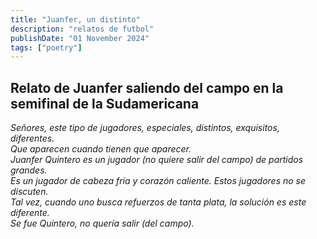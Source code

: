 ```yaml
---
title: "Juanfer, un distinto"
description: "relatos de futbol"
publishDate: "01 November 2024"
tags: ["poetry"]
---
```


## Relato de Juanfer saliendo del campo en la semifinal de la Sudamericana

_Señores, este tipo de jugadores, especiales, distintos, exquisitos, diferentes.<br>
Que aparecen cuando tienen que aparecer.<br>
Juanfer Quintero es un jugador (no quiere salir del campo) de partidos grandes.<br>
Es un jugador de cabeza fría y corazón caliente.
Estos jugadores no se discuten. <br>
Tal vez, cuando uno busca refuerzos de tanta plata, la solución es este diferente.<br>
Se fue Quintero, no quería salir (del campo)._
